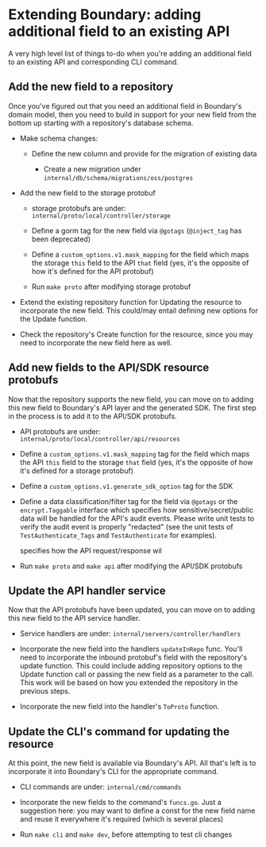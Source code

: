 # Extending Boundary: adding additional field to an existing API

A very high level list of things to-do when you're adding an additional field to an existing API and corresponding CLI command.

## Add the new field to a repository
Once you've figured out that you need an additional field in Boundary's domain model, then you need to build in support for your new field from the bottom up starting with a repository's database schema.

* Make schema changes:
  * Define the new column and provide for the migration of existing data
  
    * Create a new migration under `internal/db/schema/migrations/oss/postgres`

* Add the new field to the storage protobuf 
  * storage protobufs are under: `internal/proto/local/controller/storage`

  * Define a gorm tag for the new field via `@gotags` (`@inject_tag` has been deprecated)

  * Define a `custom_options.v1.mask_mapping` for the field which maps the storage `this` field to the API `that` field (yes, it's the opposite of how it's defined for the API protobuf)

  * Run `make proto` after modifying storage protobuf

* Extend the existing repository function for Updating the resource to incorporate the new field. This could/may entail defining new options for the Update function.
  
* Check the repository's Create function for the resource, since you may need to incorporate the new field here as well.

## Add new fields to the API/SDK resource protobufs
Now that the repository supports the new field, you can move on to adding this new field to Boundary's API layer and the generated SDK.  The first step in the process is to add it to the API/SDK protobufs.

* API protobufs are under: `internal/proto/local/controller/api/resources`
  
* Define a `custom_options.v1.mask_mapping` tag for the field which maps the API `this` field to the storage `that` field (yes, it's the opposite of how it's defined for a storage protobuf)

* Define a `custom_options.v1.generate_sdk_option` tag for the SDK

* Define a data classification/filter tag for the field via `@gotags` or the
  `encrypt.Taggable` interface which specifies how sensitive/secret/public data
  will be handled for the API's audit events.  Please write unit tests to verify
  the audit event is properly "redacted" (see the unit tests of
  `TestAuthenticate_Tags` and `TestAuthenticate` for examples).

  specifies how the API request/response wil  

* Run `make proto` and `make api` after modifying the API/SDK protobufs 

## Update the API handler service 
Now that the API protobufs have been updated, you can move on to adding this new field to the API service handler.

* Service handlers are under: `internal/servers/controller/handlers`

* Incorporate the new field into the handlers `updateInRepo` func.   You'll need to incorporate the inbound protobuf's field with the repository's update function.  This could include adding repository options to the Update function call or passing the new field as a parameter to the call.  This work will be based on how you extended the repository in the previous steps.

* Incorporate the new field into the handler's `ToProto` function.
  
## Update the CLI's command for updating the resource 

At this point, the new field is available via Boundary's API.  All that's left is to incorporate it into Boundary's CLI for the appropriate command.

* CLI commands are under: `internal/cmd/commands`

* Incorporate the new fields to the command's `funcs.go`.  Just a suggestion here: you may want to define a const for the new field name and reuse it everywhere it's required (which is several places)

* Run `make cli` and `make dev`, before attempting to test cli changes





